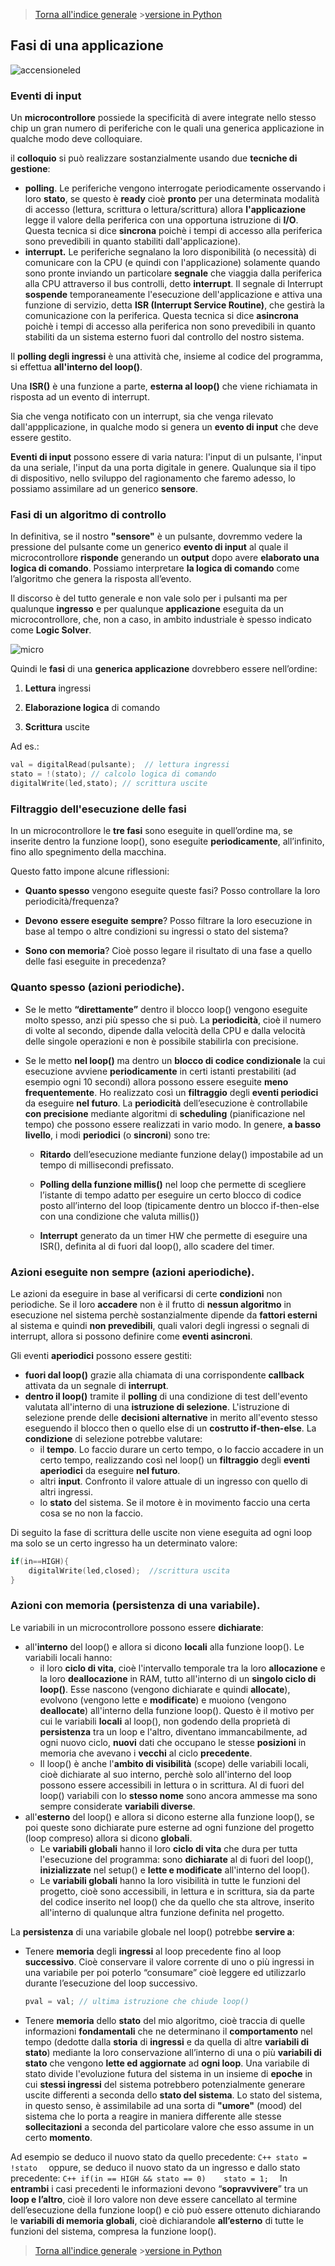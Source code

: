 


>[Torna all'indice generale](index.md) >[versione in Python](fasigenericapy.md)
## **Fasi di una applicazione**

![accensioneled](accensioneled.png)

### **Eventi di input**

Un **microcontrollore** possiede la specificità di avere integrate nello stesso chip un gran numero di periferiche con le quali una generica applicazione in qualche modo deve colloquiare.

il **colloquio** si può realizzare sostanzialmente usando due **tecniche di gestione**:
- **polling**. Le periferiche vengono interrogate periodicamente osservando i loro **stato**, se questo è **ready** cioè **pronto** per una determinata modalità di accesso (lettura, scrittura o lettura/scrittura) allora **l'applicazione** legge il valore della periferica con una opportuna istruzione di **I/O**. Questa tecnica si dice **sincrona** poichè i tempi di accesso alla periferica sono prevedibili in quanto stabiliti dall'applicazione).
- **interrupt.** Le periferiche segnalano la loro disponibilità (o necessità) di comunicare con la CPU (e quindi con l'applicazione) solamente quando sono pronte inviando un particolare **segnale** che viaggia dalla periferica alla CPU attraverso il bus controlli, detto **interrupt**. Il segnale di Interrupt **sospende** temporaneamente l'esecuzione dell'applicazione e attiva una funzione di servizio, detta **ISR (Interrupt Service Routine)**, che gestirà la comunicazione con la periferica. Questa tecnica si dice **asincrona** poichè i tempi di accesso alla periferica non sono prevedibili in quanto stabiliti da un sistema esterno fuori dal controllo del nostro sistema.

Il **polling degli ingressi** è una attività che, insieme al codice del programma, si effettua **all'interno del loop()**.

Una **ISR()** è una funzione a parte, **esterna al loop()** che viene richiamata in risposta ad un evento di interrupt.

Sia che venga notificato con un interrupt, sia che venga rilevato dall'appplicazione, in qualche modo si genera un **evento di input** che deve essere gestito. 

**Eventi di input** possono essere di varia natura: l'input di un pulsante, l'input da una seriale, l'input da una porta digitale in genere. Qualunque sia il tipo di dispositivo, nello sviluppo del ragionamento che faremo adesso, lo possiamo assimilare ad un generico **sensore**.

### **Fasi di un  algoritmo di controllo**

In definitiva, se il nostro **"sensore"** è un pulsante, dovremmo vedere la pressione del pulsante come un generico **evento di input** al quale il microcontrollore **risponde** generando un **output** dopo avere **elaborato una logica di comando**. Possiamo interpretare **la logica di comando** come l’algoritmo che genera la risposta all’evento.

Il discorso è del tutto generale e non vale solo per i pulsanti ma per qualunque **ingresso** e per qualunque **applicazione** eseguita da un microcontrollore, che, non a caso, in ambito industriale è spesso indicato come **Logic Solver**.

![micro](micro.png)

Quindi le **fasi** di una **generica applicazione** dovrebbero essere nell’ordine:

1. **Lettura** ingressi

2.  **Elaborazione logica** di comando

3. **Scrittura** uscite

Ad es.:
```C++
val = digitalRead(pulsante);  // lettura ingressi
stato = !(stato); // calcolo logica di comando
digitalWrite(led,stato); // scrittura uscite
```

### **Filtraggio dell'esecuzione delle fasi**

In un microcontrollore le **tre fasi** sono eseguite in quell’ordine ma, se inserite dentro la funzione loop(), sono eseguite **periodicamente**, all’infinito, fino allo spegnimento della macchina.

Questo fatto impone alcune riflessioni:

- **Quanto spesso** vengono eseguite queste fasi? Posso controllare la loro periodicità/frequenza?

- **Devono** **essere eseguite** **sempre**? Posso filtrare la loro esecuzione in base al tempo o altre condizioni su ingressi o stato del sistema?

- **Sono con memoria**? Cioè posso legare il risultato di una fase a quello delle fasi eseguite in precedenza?

### **Quanto spesso (azioni periodiche)**.

- Se le metto **“direttamente”** dentro il blocco loop() vengono eseguite molto spesso, anzi più spesso che si può. La **periodicità**, cioè il numero di volte al secondo, dipende dalla velocità della CPU e dalla velocità delle singole operazioni e non è possibile stabilirla con precisione.

- Se le metto **nel loop()** ma dentro un **blocco di codice condizionale** la cui esecuzione avviene **periodicamente** in certi istanti prestabiliti (ad esempio ogni 10 secondi) allora possono essere eseguite **meno frequentemente**. Ho realizzato così un **filtraggio** degli **eventi periodici** da eseguire **nel futuro**. La **periodicità** dell’esecuzione è controllabile **con precisione** mediante algoritmi di **scheduling** (pianificazione nel tempo) che possono essere realizzati in vario modo. In genere, **a basso livello**, i modi **periodici** (o **sincroni**) sono tre:

  -  **Ritardo** dell’esecuzione mediante funzione delay() impostabile ad un tempo di millisecondi prefissato.

  -  **Polling della funzione millis()** nel loop che permette di scegliere l’istante di tempo adatto per eseguire un certo blocco di codice posto all’interno del loop (tipicamente dentro un blocco if-then-else con una condizione che valuta millis())

   - **Interrupt** generato da un timer HW che permette di eseguire una ISR(), definita al di fuori dal loop(), allo scadere del timer.

### **Azioni eseguite non sempre (azioni aperiodiche)**.

Le azioni da eseguire in base al verificarsi di certe **condizioni** non periodiche. Se il loro **accadere** non è il frutto di **nessun algoritmo** in esecuzione nel sistema perchè sostanzialmente dipende da **fattori esterni** al sistema e quindi **non prevedibili**, quali valori degli ingressi o segnali di interrupt, allora si possono definire come **eventi asincroni**.  

Gli eventi **aperiodici** possono essere gestiti:
- **fuori dal loop()** grazie alla chiamata di una corrispondente **callback** attivata da un segnale di **interrupt**.
- **dentro il loop()** tramite il **polling** di una condizione di test dell'evento valutata all'interno di una **istruzione di selezione**. L'istruzione di selezione prende delle **decisioni alternative** in merito all'evento stesso eseguendo il blocco then o quello else di un **costrutto if-then-else**. La **condizione** di selezione potrebbe valutare:
	- il **tempo**. Lo faccio durare un certo tempo, o lo faccio accadere in un certo tempo, realizzando così nel loop() un **filtraggio** degli **eventi aperiodici** da eseguire **nel futuro**.
	- altri **input**. Confronto il valore attuale di un ingresso con quello di altri ingressi.
	- lo **stato** del sistema. Se il motore è in movimento faccio una certa cosa se no non la faccio. 

Di seguito la fase di scrittura delle uscite non viene eseguita ad ogni loop ma solo se un certo ingresso ha un determinato valore:
```C++
if(in==HIGH){
	digitalWrite(led,closed);  //scrittura uscita
}
```
### **Azioni con memoria (persistenza di una variabile)**. 

Le variabili in un microcontrollore possono essere **dichiarate**:
- all'**interno** del loop() e allora si dicono **locali** alla funzione loop(). Le variabili locali hanno:
	- il loro **ciclo di vita**, cioè l'intervallo temporale tra la loro **allocazione** e la loro **deallocazione** in RAM, tutto all'interno di un **singolo ciclo di loop()**. Esse nascono (vengono dichiarate e quindi **allocate**), evolvono (vengono lette e **modificate**) e muoiono (vengono **deallocate**) all'interno della funzione loop(). Questo è il motivo per cui le variabili **locali** al loop(), non godendo della proprietà di **persistenza** tra un loop e l'altro, diventano immancabilmente, ad ogni nuovo ciclo, **nuovi** dati che occupano le stesse **posizioni** in memoria che avevano i **vecchi** al ciclo **precedente**.
	- Il loop() è anche l'**ambito di visibilità** (scope) delle variabili locali, cioè dichiarate al suo interno, perchè solo all'interno del loop possono essere accessibili in lettura o in scrittura. Al di fuori del loop() variabili con lo **stesso nome** sono ancora ammesse ma sono sempre considerate **variabili diverse**. 
- all'**esterno** del loop() e allora si dicono esterne alla funzione loop(), se poi queste sono dichiarate pure esterne ad ogni funzione del progetto (loop compreso) allora si dicono **globali**. 
     - Le **variabili globali** hanno il loro **ciclo di vita** che dura per tutta l'esecuzione del programma: sono **dichiarate** al di fuori del loop(), **inizializzate** nel setup() e **lette e modificate** all'interno del loop().
     - Le **variabili globali** hanno la loro visibilità in tutte le funzioni del progetto, cioè sono accessibili, in lettura e in scrittura, sia da parte del codice inserito nel loop() che da quello che sta altrove, inserito all'interno di qualunque altra funzione definita nel progetto.
   
La **persistenza** di una variabile globale nel loop() potrebbe **servire a**:
- Tenere **memoria** degli **ingressi** al loop precedente fino al loop **successivo**. Cioè conservare il valore corrente di uno o più ingressi in una variabile per poi poterlo “consumare” cioè leggere ed utilizzarlo durante l’esecuzione del loop successivo.
	```C++
	pval = val; // ultima istruzione che chiude loop()
	```
- Tenere **memoria** dello **stato** del mio algoritmo, cioè traccia di quelle informazioni **fondamentali** che ne determinano il **comportamento** nel tempo (dedotte dalla **storia** di **ingressi** e da quella di altre **variabili di stato**) mediante la loro conservazione all’interno di una o più **variabili di stato** che vengono **lette ed aggiornate** ad **ogni loop**. Una variabile di stato divide l'evoluzione futura del sistema in un insieme di **epoche** in cui **stessi ingressi** del sistema potrebbero potenzialmente generare uscite differenti a seconda dello **stato del sistema**. Lo stato del sistema, in questo senso, è assimilabile ad una sorta di **"umore"** (mood) del sistema che lo porta a reagire in maniera differente alle stesse **sollecitazioni** a seconda del particolare valore che esso assume in un certo **momento**.

Ad esempio se deduco il nuovo stato da quello precedente:
	```C++
	stato = !stato 
	```
	oppure, se deduco il nuovo stato da un ingresso e dallo stato precedente:
	```C++
	if(in == HIGH && stato == 0) 	stato = 1; 
	```
In **entrambi** i casi precedenti le informazioni devono “**sopravvivere**” tra un **loop e l’altro**, cioè il loro valore non deve essere cancellato al termine dell’esecuzione della funzione loop() e ciò può essere ottenuto dichiarando le **variabili di memoria globali**, cioè dichiarandole **all’esterno** di tutte le funzioni del sistema, compresa la funzione loop().

>[Torna all'indice generale](index.md) >[versione in Python](fasigenericapy.md)
<!--stackedit_data:
eyJoaXN0b3J5IjpbMjc5MDE0MzUzXX0=
-->
